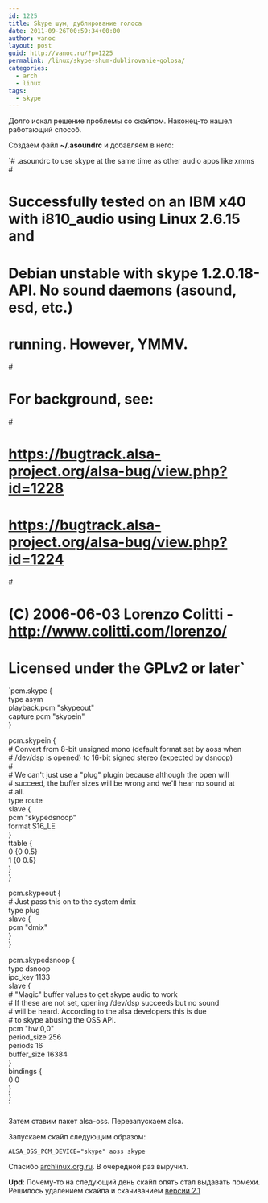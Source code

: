 ```yaml
---
id: 1225
title: Skype шум, дублирование голоса
date: 2011-09-26T00:59:34+00:00
author: vanoc
layout: post
guid: http://vanoc.ru/?p=1225
permalink: /linux/skype-shum-dublirovanie-golosa/
categories:
  - arch
  - linux
tags:
  - skype
---
```

Долго искал решение проблемы со скайпом. Наконец-то нашел работающий способ.

Создаем файл **~/.asoundrc** и добавляем в него:

 `# .asoundrc to use skype at the same time as other audio apps like xmms<br />
#<br />
# Successfully tested on an IBM x40 with i810_audio using Linux 2.6.15 and<br />
# Debian unstable with skype 1.2.0.18-API. No sound daemons (asound, esd, etc.)<br />
# running. However, YMMV.<br />
#<br />
# For background, see:<br />
#<br />
# https://bugtrack.alsa-project.org/alsa-bug/view.php?id=1228<br />
# https://bugtrack.alsa-project.org/alsa-bug/view.php?id=1224<br />
#<br />
# (C) 2006-06-03 Lorenzo Colitti - http://www.colitti.com/lorenzo/<br />
# Licensed under the GPLv2 or later`

`pcm.skype {<br />
type asym<br />
playback.pcm "skypeout"<br />
capture.pcm "skypein"<br />
}</p>
<p>pcm.skypein {<br />
# Convert from 8-bit unsigned mono (default format set by aoss when<br />
# /dev/dsp is opened) to 16-bit signed stereo (expected by dsnoop)<br />
#<br />
# We can't just use a "plug" plugin because although the open will<br />
# succeed, the buffer sizes will be wrong and we'll hear no sound at<br />
# all.<br />
type route<br />
slave {<br />
pcm "skypedsnoop"<br />
format S16_LE<br />
}<br />
ttable {<br />
0 {0 0.5}<br />
1 {0 0.5}<br />
}<br />
}</p>
<p>pcm.skypeout {<br />
# Just pass this on to the system dmix<br />
type plug<br />
slave {<br />
pcm "dmix"<br />
}<br />
}</p>
<p>pcm.skypedsnoop {<br />
type dsnoop<br />
ipc_key 1133<br />
slave {<br />
# "Magic" buffer values to get skype audio to work<br />
# If these are not set, opening /dev/dsp succeeds but no sound<br />
# will be heard. According to the alsa developers this is due<br />
# to skype abusing the OSS API.<br />
pcm "hw:0,0"<br />
period_size 256<br />
periods 16<br />
buffer_size 16384<br />
}<br />
bindings {<br />
0 0<br />
}<br />
}<br />
` 

Затем ставим пакет alsa-oss. Перезапускаем alsa.

Запускаем скайп следующим образом:
  
`ALSA_OSS_PCM_DEVICE="skype" aoss skype`

Спасибо <a href="http://archlinux.org.ru/forum/viewtopic.php?f=18&t=3414#p28330" target="_blank">archlinux.org.ru</a>. В очередной раз выручил.

**Upd**: Почему-то на следующий день скайп опять стал выдавать помехи. Решилось удалением скайпа и скачиванием [версии 2.1](http://download.skype.com/linux/skype_static-2.1.0.81.tar.bz2)
